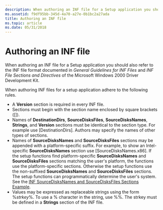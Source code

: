 ```yaml
---
description: When authoring an INF file for a Setup application you should also refer to the INF file format documented in General Guidelines for INF Files and INF File Sections and Directives of the Microsoft Windows 2000 Driver Development Kit.
ms.assetid: f9df95bb-345d-4a70-a27e-0b1bc2a27ada
title: Authoring an INF file
ms.topic: article
ms.date: 05/31/2018
---
```


# Authoring an INF file

When authoring an INF file for a Setup application you should also refer to the INF file format documented in *General Guidelines for INF Files* and *INF File Sections and Directives* of the Microsoft Windows 2000 Driver Development Kit.

When authoring INF files for a setup application adhere to the following rules.

-   A **Version** section is required in every INF file.
-   Sections must begin with the section name enclosed by square brackets (\[\]).
-   Names of **DestinationDirs**, **SourceDisksFiles**, **SourceDisksNames**, **Strings**, and **Version** sections must be identical to the section type. For example use \[DestinationDirs\]. Authors may specify the names of other types of sections.
-   Names of **SourceDisksNames** and **SourceDisksFiles** sections may be appended with a platform-specific suffix. For example, to show an Intel-specific **SourceDisksNames** section use \[SourceDisksNames.x86\]. If the setup functions find platform-specific **SourceDisksNames** and **SourceDisksFiles** sections matching the user's platform, the functions use the platform-specific sections. Otherwise the setup functions use the non-suffixed **SourceDisksNames** and **SourceDisksFiles** sections. The setup functions can programmatically determine the user's system. See the [INF SourceDisksNames and SourceDisksFiles Sections Example](inf-sourcedisksnames-and-sourcedisksfiles-sections-example.md).
-   Values may be expressed as replaceable strings using the form %*strkey*%. To use a % character in the string, use %%. The strkey must be defined in a **Strings** section of the INF file.

 

 



